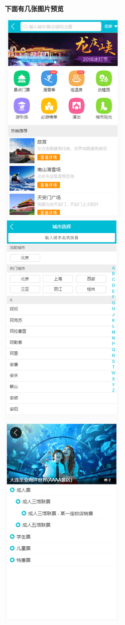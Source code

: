 ## 下面有几张图片预览
![image](https://github.com/Ricardolu1/vue-qunar/blob/master/img/a1.png)
![image](https://github.com/Ricardolu1/vue-qunar/blob/master/img/a2.png)
![image](https://github.com/Ricardolu1/vue-qunar/blob/master/img/a3.png)

